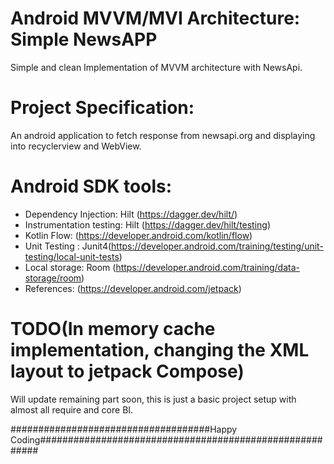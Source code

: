 # Android MVVM/MVI Architecture: Simple NewsAPP
Simple and clean Implementation of MVVM architecture with NewsApi.


# Project Specification:
An android application to fetch response from newsapi.org and displaying into recyclerview and WebView. 
# Android SDK tools:
* Dependency Injection: Hilt (https://dagger.dev/hilt/)
* Instrumentation testing: Hilt (https://dagger.dev/hilt/testing)
* Kotlin Flow: (https://developer.android.com/kotlin/flow)
* Unit Testing : Junit4(https://developer.android.com/training/testing/unit-testing/local-unit-tests)
* Local storage: Room (https://developer.android.com/training/data-storage/room)
* References: (https://developer.android.com/jetpack)


# TODO(In memory cache implementation, changing the XML layout to jetpack Compose)
Will update remaining part soon, this is just a basic project setup with almost all require and core BI.

####################################Happy Coding########################################################